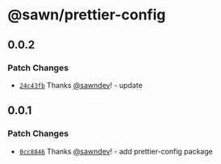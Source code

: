 # @sawn/prettier-config

## 0.0.2

### Patch Changes

- [`24c43fb`](https://github.com/sawndev/configs/commit/24c43fb62a266c10d2d4fbf087dda67aac143f33) Thanks [@sawndev](https://github.com/sawndev)! - update

## 0.0.1

### Patch Changes

- [`0cc8846`](https://github.com/sawndev/configs/commit/0cc88463836c588a68bbbeb722953735ae78bc73) Thanks [@sawndev](https://github.com/sawndev)! - add prettier-config package
